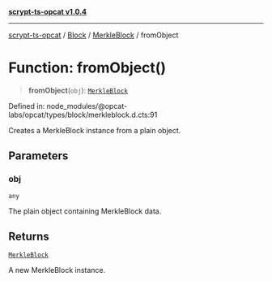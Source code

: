[**scrypt-ts-opcat v1.0.4**](../../../../../README.md)

***

[scrypt-ts-opcat](../../../../../README.md) / [Block](../../../README.md) / [MerkleBlock](../README.md) / fromObject

# Function: fromObject()

> **fromObject**(`obj`): [`MerkleBlock`](../../../classes/MerkleBlock.md)

Defined in: node\_modules/@opcat-labs/opcat/types/block/merkleblock.d.cts:91

Creates a MerkleBlock instance from a plain object.

## Parameters

### obj

`any`

The plain object containing MerkleBlock data.

## Returns

[`MerkleBlock`](../../../classes/MerkleBlock.md)

A new MerkleBlock instance.
